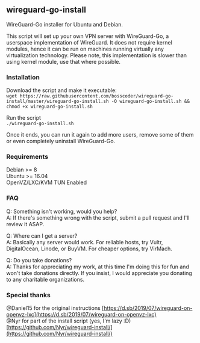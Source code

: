 ## wireguard-go-install
WireGuard-Go installer for Ubuntu and Debian.

This script will set up your own VPN server with WireGuard-Go, a userspace implementation of WireGuard. It does not require kernel modules, hence it can be run on machines running virtually any virtualization technology. Please note, this implementation is slower than using kernel module, use that where possible.

### Installation
Download the script and make it executable:  
`wget https://raw.githubusercontent.com/bosscoder/wireguard-go-install/master/wireguard-go-install.sh -O wireguard-go-install.sh && chmod +x wireguard-go-install.sh`

Run the script  
`./wireguard-go-install.sh`

Once it ends, you can run it again to add more users, remove some of them or even completely uninstall WireGuard-Go.

### Requirements
Debian >= 8  
Ubuntu >= 16.04  
OpenVZ/LXC/KVM
TUN Enabled

### FAQ
Q: Something isn't working, would you help?  
A: If there's something wrong with the script, submit a pull request and I'll review it ASAP.

Q: Where can I get a server?  
A: Basically any server would work. For reliable hosts, try Vultr, DigitalOcean, Linode, or BuyVM. For cheaper options, try VirMach.

Q: Do you take donations?  
A: Thanks for appreciating my work, at this time I'm doing this for fun and won't take donations directly. If you insist, I would appreciate you donating to any charitable organizations.

### Special thanks
@Daniel15 for the original instructions [https://d.sb/2019/07/wireguard-on-openvz-lxc](https://d.sb/2019/07/wireguard-on-openvz-lxc)  
@Nyr for part of the install script (yes, I'm lazy :D) [https://github.com/Nyr/wireguard-install/](https://github.com/Nyr/wireguard-install/)

